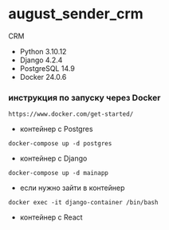 # august_sender_crm
CRM

* Python 3.10.12
* Django 4.2.4
* PostgreSQL 14.9
* Docker 24.0.6

### инструкция по запуску через Docker

```
https://www.docker.com/get-started/
```
* контейнер с Postgres
```
docker-compose up -d postgres
```

* контейнер с Django
```
docker-compose up -d mainapp
```
* если нужно зайти в контейнер
```
docker exec -it django-container /bin/bash
```

* контейнер с React